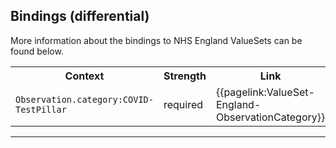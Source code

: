 ## Bindings (differential)

More information about the bindings to NHS England ValueSets can be found below.

<table class="assets">
<tr>
<th width="30%">Context</th>
<th width="20%">Strength</th>
<th width="50%">Link</th>
</tr>
<tr>
<td><code>Observation.category:COVID-TestPillar<code></td>
<td>required</td>
<td>{{pagelink:ValueSet-England-ObservationCategory}}</td>
</tr>
</table>

---
